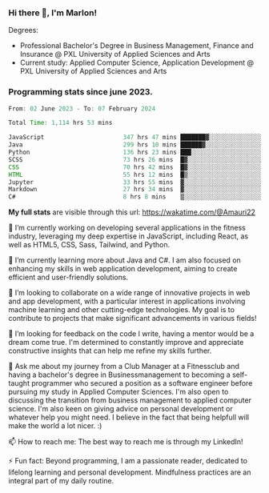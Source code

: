 
### Hi there 👋, I'm Marlon!

Degrees: 
- Professional Bachelor's Degree in Business Management, Finance and Insurance @ PXL University of Applied Sciences and Arts
- Current study: Applied Computer Science, Application Development @ PXL University of Applied Sciences and Arts

### Programming stats since june 2023.
<!--START_SECTION:waka-->

```java
From: 02 June 2023 - To: 07 February 2024

Total Time: 1,114 hrs 53 mins

JavaScript                      347 hrs 47 mins ███████▓░░░░░░░░░░░░░░░░░   31.12 %
Java                            299 hrs 10 mins ██████▓░░░░░░░░░░░░░░░░░░   26.77 %
Python                          136 hrs 23 mins ███░░░░░░░░░░░░░░░░░░░░░░   12.20 %
SCSS                            73 hrs 26 mins  █▓░░░░░░░░░░░░░░░░░░░░░░░   06.57 %
CSS                             70 hrs 42 mins  █▓░░░░░░░░░░░░░░░░░░░░░░░   06.33 %
HTML                            55 hrs 12 mins  █▒░░░░░░░░░░░░░░░░░░░░░░░   04.94 %
Jupyter                         33 hrs 55 mins  ▓░░░░░░░░░░░░░░░░░░░░░░░░   03.04 %
Markdown                        27 hrs 34 mins  ▓░░░░░░░░░░░░░░░░░░░░░░░░   02.47 %
C#                              8 hrs 8 mins    ▒░░░░░░░░░░░░░░░░░░░░░░░░   00.73 %
```

<!--END_SECTION:waka-->
**My full stats** are visible through this url: https://wakatime.com/@Amauri22



🔭 I’m currently working on developing several applications in the fitness industry, leveraging my deep expertise in JavaScript, including React, as well as HTML5, CSS, Sass, Tailwind, and Python.

🌱 I’m currently learning more about Java and C#. I am also focused on enhancing my skills in web application development, aiming to create efficient and user-friendly solutions.

👯 I’m looking to collaborate on a wide range of innovative projects in web and app development, with a particular interest in applications involving machine learning and other cutting-edge technologies. My goal is to contribute to projects that make significant advancements in various fields!

🤔 I’m looking for feedback on the code I write, having a mentor would be a dream come true. I'm determined to constantly improve and appreciate constructive insights that can help me refine my skills further.

💬 Ask me about my journey from a Club Manager at a Fitnessclub and having a bachelor's degree in Businessmanagement to becoming a self-taught programmer who secured a position as a software engineer before pursuing my study in Applied Computer Sciences. I'm also open to discussing the transition from business management to applied computer science. I'm also keen on giving advice on personal development or whatever help you might need. I believe in the fact that being helpfull will make the world a lot nicer. :)

📫 How to reach me: The best way to reach me is through my LinkedIn!

⚡ Fun fact: Beyond programming, I am a passionate reader, dedicated to lifelong learning and personal development. Mindfulness practices are an integral part of my daily routine.


